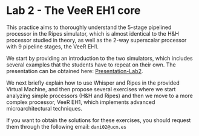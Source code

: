 # Lab 2 - The VeeR EH1 core
This practice aims to thoroughly understand the 5-stage pipelined processor in the Ripes simulator, which is almost identical to the H&H processor studied in theory, as well as the 2-way superscalar processor with 9 pipeline stages, the VeeR EH1.

We start by providing an introduction to the two simulators, which includes several examples that the students have to repeat on their own. The presentation can be obtained here: [Presentation-Lab2](https://drive.google.com/file/d/1LVfQ7ZxzACyaZoCJrFv6PCeGkGhF5cuW/view?usp=sharing).

We next briefly explain how to use Whisper and Ripes in the provided Virtual Machine, and then propose several exercises where we start analyzing simple processors (H&H and Ripes) and then we move to a more complex processor, VeeR EH1, which implements advanced microarchitectural techniques.

If you want to obtain the solutions for these exercises, you should request them through the following email: ```dani02@ucm.es```

